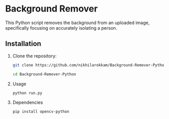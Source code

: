 # Background Remover


















This Python script removes the background from an uploaded image, specifically focusing on accurately isolating a person.

## Installation

1. Clone the repository:

   ```bash
   git clone https://github.com/nikhilarokkam/Background-Remover-Python.git
   ```
   ```bash
   cd Background-Remover-Python

2. Usage
   ```bash
   python run.py
3. Dependencies
   ```bash
   pip install opencv-python
